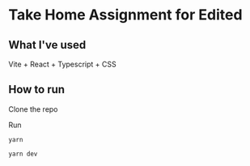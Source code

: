 # Take Home Assignment for Edited

## What I've used

Vite + React + Typescript + CSS

## How to run

Clone the repo

Run

```
yarn

yarn dev
```
